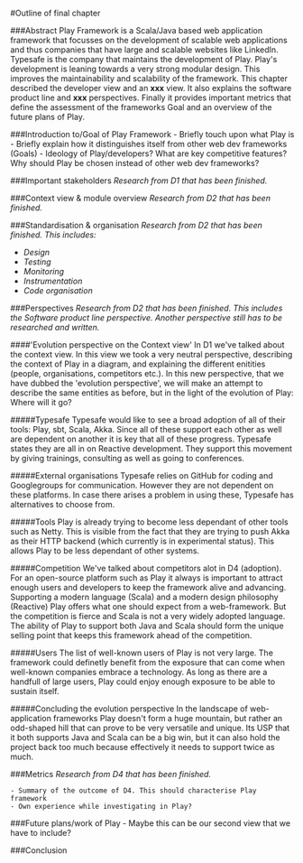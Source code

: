 <!---
The outline should consist of:

A 100 word abstract summarizing your chapter. ~Done
A table of contents for your chapter ~ Partly done
A plan of < 1 page explaining:
- which research on your chapter has finished (deliverables D1-D4 and maybe more) ~Done.
- which research on your chapter still needs to be done (maybe a pull request / contribution, an additional view/perspective, an interview) ~ Partly Done.
- a status per section in your table of contents indicating what still needs to be written / how far you are.
- A first version of your chapter reflecting the current status.
--->

#Outline of final chapter

###Abstract
Play Framework is a Scala/Java based web application framework that focusses on the development of scalable web applications and thus companies that have large and scalable websites like LinkedIn. 
Typesafe is the company that maintains the development of Play. 
Play's development is leaning towards a very strong modular design. 
This improves the maintainability and scalability of the framework. 
This chapter described the developer view and an **xxx** view. 
It also explains the software product line and **xxx** perspectives. 
Finally it provides important metrics that define the assessment of the frameworks Goal and an overview of the future plans of Play.

###Introduction to/Goal of Play Framework
	- Briefly touch upon what Play is
	- Briefly explain how it distinguishes itself from other web dev frameworks (Goals)
	- Ideology of Play/developers? What are key competitive features? Why should Play be chosen instead of other web dev frameworks?
	
###Important stakeholders
_Research from D1 that has been finished._

###Context view & module overview
_Research from D2 that has been finished._

###Standardisation & organisation
_Research from D2 that has been finished. This includes:_

* _Design_
* _Testing_
* _Monitoring_
* _Instrumentation_
* _Code organisation_

###Perspectives
_Research from D2 that has been finished._
_This includes the Software product line perspective._
_Another perspective still has to be researched and written._

####'Evolution perspective on the Context view'
In D1 we've talked about the context view.
In this view we took a very neutral perspective, describing the context of Play in a diagram, and explaining the different enitities (people, organisations, competitors etc.).
In this new perspective, that we have dubbed the 'evolution perspective', we will make an attempt to describe the same entities as before, but in the light of the evolution of Play: Where will it go?

#####Typesafe
Typesafe would like to see a broad adoption of all of their tools: Play, sbt, Scala, Akka.
Since all of these support each other as well are dependent on another it is key that all of these progress.
Typesafe states they are all in on Reactive development.
They support this movement by giving trainings, consulting as well as going to conferences.

#####External organisations
Typesafe relies on GitHub for coding and Googlegroups for communication.
However they are not dependent on these platforms.
In case there arises a problem in using these, Typesafe has alternatives to choose from.

#####Tools
Play is already trying to become less dependant of other tools such as Netty.
This is visible from the fact that they are trying to push Akka as their HTTP backend (which currently is in experimental status). 
This allows Play to be less dependant of other systems.

#####Competition
We've talked about competitors alot in D4 (adoption). For an open-source platform such as Play it always is important to attract enough users and developers to keep the framework alive and advancing.
Supporting a modern language (Scala) and a modern design philosophy (Reactive) Play offers what one should expect from a web-framework. But the competition is fierce and Scala is not a very widely adopted language.
The ability of Play to support both Java and Scala should form the unique selling point that keeps this framework ahead of the competition.

#####Users
The list of well-known users of Play is not very large. The framework could definetly benefit from the exposure that can come when well-known companies embrace a technology.
As long as there are a handfull of large users, Play could enjoy enough exposure to be able to sustain itself.

#####Concluding the evolution perspective
In the landscape of web-application frameworks Play doesn't form a huge mountain, but rather an odd-shaped hill that can prove to be very versatile and unique.
Its <a title="Unique Selling Point">USP</a> that it both supports Java and Scala can be a big win, 
but it can also hold the project back too much because effectively it needs to support twice as much.

###Metrics
_Research from D4 that has been finished._

	- Summary of the outcome of D4. This should characterise Play framework
	- Own experience while investigating in Play?
	
###Future plans/work of Play
	- Maybe this can be our second view that we have to include?

###Conclusion



